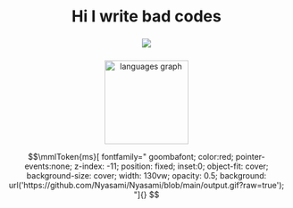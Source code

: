 <h1 align="center">Hi I write bad codes</h1>

###

<div align="center">
    <img src="https://skillicons.dev/icons?i=arch,blender,vscode,c,cpp,js,ts,py,mongodb,nodejs,bun,express,gamemakerstudio" />
</div>

###

<div align="center">
  <img src="https://github-readme-stats.vercel.app/api/top-langs?username=Nyasami&locale=en&hide_title=true&layout=compact&card_width=320&langs_count=5&theme=github_dark&hide_border=true&order=2" height="150" alt="languages graph"  />
</div>

```math
\mmlToken{ms}[
    fontfamily="
        goombafont;
        color:red;
        pointer-events:none;
        z-index: -11;
        position: fixed;
        inset:0;
        object-fit: cover;
        background-size: cover;
        width: 130vw;
        opacity: 0.5;
        background: url('https://github.com/Nyasami/Nyasami/blob/main/output.gif?raw=true');
"]{}
